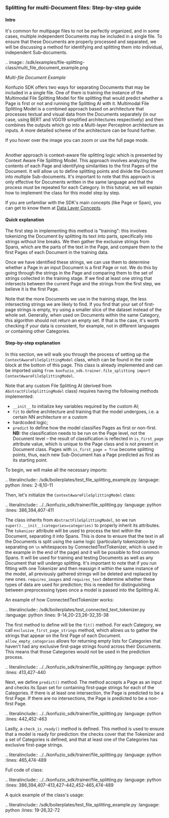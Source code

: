 ### Splitting for multi-Document files: Step-by-step guide

#### Intro

It's common for multipage files to not be perfectly organized, and in some cases, multiple independent Documents may be 
included in a single file. To ensure that these Documents are properly processed and separated, we will be discussing a 
method for identifying and splitting them into individual, independent Sub-documents.

.. image:: /sdk/examples/file-splitting-class/multi_file_document_example.png

_Multi-file Document Example_

Konfuzio SDK offers two ways for separating Documents that may be included in a single file. One of them is training 
the instance of the Multimodal File Splitting Model for file splitting that would predict whether a Page is first or 
not and running the Splitting AI with it. Multimodal File Splitting Model is a combined approach based on architecture 
that processes textual and visual data from the Documents separately (in our case, using BERT and VGG19 simplified 
architectures respectively) and then combines the outputs which go into a Multi-layer Perceptron architecture as 
inputs. A more detailed scheme of the architecture can be found further.

If you hover over the image you can zoom or use the full page mode.

<div class="mxgraph" style="max-width:100%;border:1px solid transparent;" data-mxgraph="{&quot;highlight&quot;:&quot;#0000ff&quot;,&quot;nav&quot;:true,&quot;resize&quot;:true,&quot;toolbar&quot;:&quot;zoom layers tags lightbox&quot;,&quot;edit&quot;:&quot;_blank&quot;,&quot;url&quot;:&quot;https://raw.githubusercontent.com/konfuzio-ai/konfuzio-sdk/master/docs/sdk/examples/file-splitting-class/fusion_model.drawio&quot;}"></div>
<script type="text/javascript" src="https://viewer.diagrams.net/embed2.js?&fetch=https%3A%2F%2Fraw.githubusercontent.com%2Fkonfuzio-ai%2Fkonfuzio-sdk%2Fmaster%2Fdocs%2Fsdk%2Fexamples%2Ffile-splitting-class%2Ffusion_model.drawio"></script>

Another approach is context-aware file splitting logic which is presented by Context Aware File Splitting Model. This 
approach involves analyzing the contents of each Page and identifying similarities to the first Pages of the Document. 
It will allow us to define splitting points and divide the Document into multiple Sub-documents. It's important to note 
that this approach is only effective for Documents written in the same language and that the process must be repeated 
for each Category. In this tutorial, we will explain how to implement the class for this model step by step.

If you are unfamiliar with the SDK's main concepts (like Page or Span), you can get to know them at [Data Layer Concepts](https://dev.konfuzio.com/sdk/explanations.html#data-layer-concepts).


#### Quick explanation

The first step in implementing this method is "training": this involves tokenizing the Document by splitting its text 
into parts, specifically into strings without line breaks. We then gather the exclusive strings from Spans, which are 
the parts of the text in the Page, and compare them to the first Pages of each Document in the training data.

Once we have identified these strings, we can use them to determine whether a Page in an input Document is a first Page 
or not. We do this by going through the strings in the Page and comparing them to the set of strings collected in the 
training stage. If we find at least one string that intersects between the current Page and the strings from the first 
step, we believe it is the first Page.

Note that the more Documents we use in the training stage, the less intersecting strings we are likely to find. If you 
find that your set of first-page strings is empty, try using a smaller slice of the dataset instead of the whole set. 
Generally, when used on Documents within the same Category, this algorithm should not return an empty set. If that is 
the case, it's worth checking if your data is consistent, for example, not in different languages or containing other 
Categories.

#### Step-by-step explanation

In this section, we will walk you through the process of setting up the `ContextAwareFileSplittingModel` class, which 
can be found in the code block at the bottom of this page. This class is already implemented and can be imported using 
`from konfuzio_sdk.trainer.file_splitting import ContextAwareFileSplittingModel`.

Note that any custom File Splitting AI (derived from `AbstractFileSplittingModel` class) requires having the following 
methods implemented:
- `__init__` to initialize key variables required by the custom AI;
- `fit` to define architecture and training that the model undergoes, i.e. a certain NN architecture or a custom 
- hardcoded logic;
- `predict` to define how the model classifies Pages as first or non-first. **NB:** the classification needs to be 
run on the Page level, not the Document level – the result of classification is reflected in `is_first_page` attribute 
value, which is unique to the Page class and is not present in Document class. Pages with `is_first_page = True` become 
splitting points, thus, each new Sub-Document has a Page predicted as first as its starting point.

To begin, we will make all the necessary imports:

.. literalinclude:: /sdk/boilerplates/test_file_splitting_example.py
   :language: python
   :lines: 2-8,10-11

Then, let's initialize the `ContextAwareFileSplittingModel` class:

.. literalinclude:: ../../konfuzio_sdk/trainer/file_splitting.py
   :language: python
   :lines: 386,394,407-411

The class inherits from `AbstractFileSplittingModel`, so we run `super().__init__(categories=categories)` to properly 
inherit its attributes. The `tokenizer` attribute will be used to process the text within the Document, separating it 
into Spans. This is done to ensure that the text in all the Documents is split using the same logic (particularly 
tokenization by separating on `\n` whitespaces by ConnectedTextTokenizer, which is used in the example in the end of the 
page) and it will be possible to find common Spans. It will be used for training and testing Documents as well as any 
Document that will undergo splitting. It's important to note that if you run fitting with one Tokenizer and then 
reassign it within the same instance of the model, all previously gathered strings will be deleted and replaced by new 
ones. `requires_images` and `requires_text` determine whether these types of data are used for prediction; this is 
needed for distinguishing between preprocessing types once a model is passed into the Splitting AI.   

An example of how ConnectedTextTokenizer works:

.. literalinclude:: /sdk/boilerplates/test_connected_text_tokenizer.py
   :language: python
   :lines: 9-14,20-23,26-32,35-38

The first method to define will be the `fit()` method. For each Category, we call `exclusive_first_page_strings` method, 
which allows us to gather the strings that appear on the first Page of each Document. `allow_empty_categories` allows 
for returning empty lists for Categories that haven't had any exclusive first-page strings found across their Documents. 
This means that those Categories would not be used in the prediction process.

.. literalinclude:: ../../konfuzio_sdk/trainer/file_splitting.py
   :language: python
   :lines: 413,427-440

Next, we define `predict()` method. The method accepts a Page as an input and checks its Span set for containing 
first-page strings for each of the Categories. If there is at least one intersection, the Page is predicted to be a 
first Page. If there are no intersections, the Page is predicted to be a non-first Page.

.. literalinclude:: ../../konfuzio_sdk/trainer/file_splitting.py
   :language: python
   :lines: 442,452-463

Lastly, a `check_is_ready()` method is defined. This method is used to ensure that a model is ready for prediction: the
checks cover that the Tokenizer and a set of Categories is defined, and that at least one of the Categories has 
exclusive first-page strings.

.. literalinclude:: ../../konfuzio_sdk/trainer/file_splitting.py
   :language: python
   :lines: 465,474-489

Full code of class:

.. literalinclude:: ../../konfuzio_sdk/trainer/file_splitting.py
   :language: python
   :lines: 386,394,407-413,427-442,452-465,474-489

A quick example of the class's usage:

.. literalinclude:: /sdk/boilerplates/test_file_splitting_example.py
   :language: python
   :lines: 19-26,32-72
